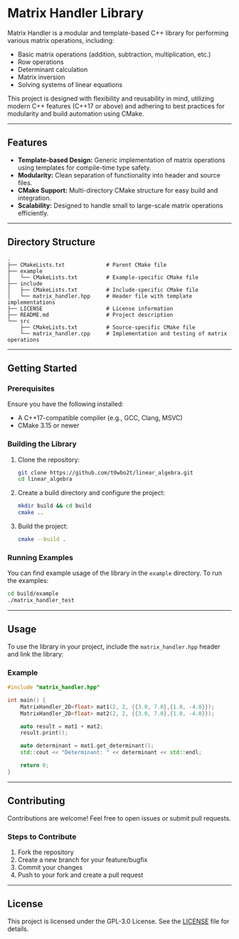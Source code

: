 # Matrix Handler Library

Matrix Handler is a modular and template-based C++ library for performing various matrix operations, including:
- Basic matrix operations (addition, subtraction, multiplication, etc.)
- Row operations
- Determinant calculation
- Matrix inversion
- Solving systems of linear equations

This project is designed with flexibility and reusability in mind, utilizing modern C++ features (C++17 or above) and adhering to best practices for modularity and build automation using CMake.

---

## Features
- **Template-based Design:** Generic implementation of matrix operations using templates for compile-time type safety.
- **Modularity:** Clean separation of functionality into header and source files.
- **CMake Support:** Multi-directory CMake structure for easy build and integration.
- **Scalability:** Designed to handle small to large-scale matrix operations efficiently.

---

## Directory Structure
```
.
├── CMakeLists.txt             # Parent CMake file
├── example
│   └── CMakeLists.txt         # Example-specific CMake file
├── include
│   ├── CMakeLists.txt         # Include-specific CMake file
│   └── matrix_handler.hpp     # Header file with template implementations
├── LICENSE                    # License information
├── README.md                  # Project description
└── src
    ├── CMakeLists.txt         # Source-specific CMake file
    └── matrix_handler.cpp     # Implementation and testing of matrix operations
```

---

## Getting Started
### Prerequisites
Ensure you have the following installed:
- A C++17-compatible compiler (e.g., GCC, Clang, MSVC)
- CMake 3.15 or newer

### Building the Library
1. Clone the repository:
   ```bash
   git clone https://github.com/t0wbo2t/linear_algebra.git
   cd linear_algebra
   ```
2. Create a build directory and configure the project:
   ```bash
   mkdir build && cd build
   cmake ..
   ```
3. Build the project:
   ```bash
   cmake --build .
   ```

### Running Examples
You can find example usage of the library in the `example` directory. To run the examples:
```bash
cd build/example
./matrix_handler_test
```

---

## Usage
To use the library in your project, include the `matrix_handler.hpp` header and link the library:

### Example
```cpp
#include "matrix_handler.hpp"

int main() {
    MatrixHandler_2D<float> mat1(2, 2, {{3.0, 7.0},{1.0, -4.0}});
    MatrixHandler_2D<float> mat2(2, 2, {{3.0, 7.0},{1.0, -4.0}});

    auto result = mat1 + mat2;
    result.print();

    auto determinant = mat1.get_determinant();
    std::cout << "Determinant: " << determinant << std::endl;

    return 0;
}
```

---

## Contributing
Contributions are welcome! Feel free to open issues or submit pull requests.

### Steps to Contribute
1. Fork the repository
2. Create a new branch for your feature/bugfix
3. Commit your changes
4. Push to your fork and create a pull request

---

## License
This project is licensed under the GPL-3.0 License. See the [LICENSE](LICENSE) file for details.

